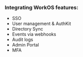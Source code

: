 ### Integrating WorkOS features:

- SSO
- User management & AuthKit
- Directory Sync
- Events via webhooks
- Audit logs
- Admin Portal
- MFA
